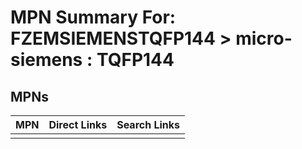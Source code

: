 



# MPN Summary For: FZEMSIEMENSTQFP144 > micro-siemens : TQFP144

## MPNs
  

|MPN|Direct Links|Search Links|
| :--- | :--- | :--- |
||||
